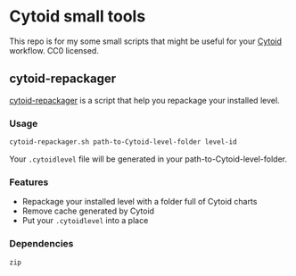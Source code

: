 # Cytoid small tools

This repo is for my some small scripts that might be useful for your [Cytoid](https://cytoid.io) workflow. CC0 licensed.

## cytoid-repackager
[cytoid-repackager](https://github.com/Thanh9356/Cytoid-small-tools/blob/main/cytoid-repackager) is a script that help you repackage your installed level.

### Usage

``` bash
cytoid-repackager.sh path-to-Cytoid-level-folder level-id
```
Your `.cytoidlevel` file will be generated in your path-to-Cytoid-level-folder.

### Features

- Repackage your installed level with a folder full of Cytoid charts
- Remove cache generated by Cytoid
- Put your `.cytoidlevel` into a place

### Dependencies
`zip`

